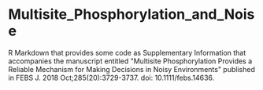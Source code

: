 # Multisite_Phosphorylation_and_Noise
R Markdown that provides some code as Supplementary Information that accompanies the manuscript entitled "Multisite Phosphorylation Provides a Reliable Mechanism for Making Decisions in Noisy Environments" published in FEBS J. 2018 Oct;285(20):3729-3737. doi: 10.1111/febs.14636.
